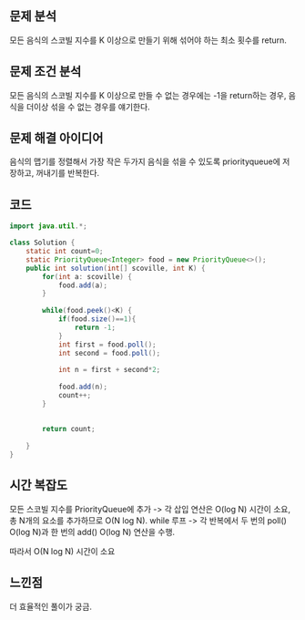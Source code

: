 ## 문제 분석
모든 음식의 스코빌 지수를 K 이상으로 만들기 위해 섞어야 하는 최소 횟수를 return. 

## 문제 조건 분석
모든 음식의 스코빌 지수를 K 이상으로 만들 수 없는 경우에는 -1을 return하는 경우, 음식을 더이상 섞을 수 없는 경우를 얘기한다.

## 문제 해결 아이디어
음식의 맵기를 정렬해서 가장 작은 두가지 음식을 섞을 수 있도록 priorityqueue에 저장하고, 꺼내기를 반복한다.

## 코드
```java
import java.util.*;

class Solution {
    static int count=0;
	static PriorityQueue<Integer> food = new PriorityQueue<>();
    public int solution(int[] scoville, int K) {
        for(int a: scoville) {
    		food.add(a);
    	}
    	
    	while(food.peek()<K) {
            if(food.size()==1){
                return -1;
            }
    		int first = food.poll();
    		int second = food.poll();
    		
    		int n = first + second*2;
    		
    		food.add(n);
    		count++;
    	}
    	
    	
    	return count;
    	
    }
}
```

## 시간 복잡도
모든 스코빌 지수를 PriorityQueue에 추가 -> 각 삽입 연산은 O(log N) 시간이 소요, 총 N개의 요소를 추가하므로 O(N log N).
while 루프 -> 각 반복에서 두 번의 poll() O(log N)과 한 번의 add() O(log N) 연산을 수행.

따라서 O(N log N) 시간이 소요

## 느낀점
더 효율적인 풀이가 궁금.
